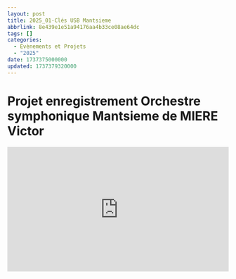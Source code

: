 ```yaml
---
layout: post
title: 2025_01-Clés USB Mantsieme
abbrlink: 8e439e1e51a94176aa4b33ce08ae64dc
tags: []
categories:
  - Evènements et Projets
  - "2025"
date: 1737375000000
updated: 1737379320000
---
```


# Projet enregistrement Orchestre symphonique Mantsieme de MIERE Victor

<div style="position:relative; padding-bottom:56.25%; height:0; overflow:hidden; max-width:100%; width:100%;">
  <iframe src="https://www.youtube.com/embed/nNB9gEhHJvk" 
          style="position:absolute; top:0; left:0; width:100%; height:100%;" 
          frameborder="0" allow="accelerometer; autoplay; encrypted-media; gyroscope; picture-in-picture" 
          allowfullscreen>
  </iframe>
</div>
